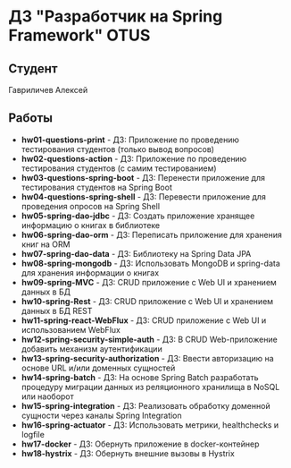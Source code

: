 # ДЗ "Разработчик на Spring Framework" OTUS
## Студент
Гавриличев Алексей<br>
## Работы
* **hw01-questions-print** - ДЗ: Приложение по проведению тестирования студентов (только вывод вопросов)
* **hw02-questions-action** - ДЗ: Приложение по проведению тестирования студентов (с самим тестированием)
* **hw03-questions-spring-boot** - ДЗ: Перенести приложение для тестирования студентов на Spring Boot
* **hw04-questions-spring-shell** - ДЗ: Перевести приложение для проведения опросов на Spring Shell
* **hw05-spring-dao-jdbc** - ДЗ: Создать приложение хранящее информацию о книгах в библиотеке
* **hw06-spring-dao-orm** - ДЗ: Переписать приложение для хранения книг на ORM
* **hw07-spring-dao-data** - ДЗ: Библиотеку на Spring Data JPA
* **hw08-spring-mongodb** - ДЗ: Использовать MongoDB и spring-data для хранения информации о книгах
* **hw09-spring-MVC** - ДЗ: CRUD приложение с Web UI и хранением данных в БД
* **hw10-spring-Rest** - ДЗ: CRUD приложение с Web UI и хранением данных в БД REST
* **hw11-spring-react-WebFlux** - ДЗ: CRUD приложение с Web UI и использованием WebFlux
* **hw12-spring-security-simple-auth** - ДЗ: В CRUD Web-приложение добавить механизм аутентификации
* **hw13-spring-security-authorization** - ДЗ: Ввести авторизацию на основе URL и/или доменных сущностей
* **hw14-spring-batch** - ДЗ: На основе Spring Batch разработать процедуру миграции данных из реляционного хранилища в NoSQL или наоборот
* **hw15-spring-integration** - ДЗ: Реализовать обработку доменной сущности через каналы Spring Integration
* **hw16-spring-actuator** - ДЗ: Использовать метрики, healthchecks и logfile
* **hw17-docker** - ДЗ: Обернуть приложение в docker-контейнер
* **hw18-hystrix** - ДЗ: Обернуть внешние вызовы в Hystrix

